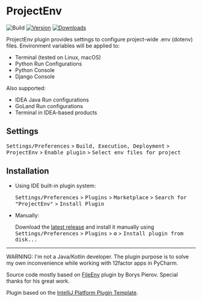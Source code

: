 # ProjectEnv

![Build](https://github.com/BredoGen/ProjectEnv/workflows/Build/badge.svg)
[![Version](https://img.shields.io/jetbrains/plugin/v/PLUGIN_ID.svg)](https://plugins.jetbrains.com/plugin/PLUGIN_ID)
[![Downloads](https://img.shields.io/jetbrains/plugin/d/PLUGIN_ID.svg)](https://plugins.jetbrains.com/plugin/PLUGIN_ID)


<!-- Plugin description -->
ProjectEnv plugin provides settings to configure project-wide .env (dotenv) files. 
Environment variables will be applied to: 
* Terminal (tested on Linux, macOS)
* Python Run Configurations 
* Python Console
* Django Console

Also supported:  
* IDEA Java Run configurations
* GoLand Run configurations
* Terminal in IDEA-based products

## Settings
<kbd>Settings/Preferences</kbd> > <kbd>Build, Execution, Deployment</kbd> > <kbd>ProjectEnv</kbd> > <kbd>Enable plugin</kbd> > <kbd>Select env files for project</kbd>

<!-- Plugin description end -->

## Installation

- Using IDE built-in plugin system:
  
  <kbd>Settings/Preferences</kbd> > <kbd>Plugins</kbd> > <kbd>Marketplace</kbd> > <kbd>Search for "ProjectEnv"</kbd> >
  <kbd>Install Plugin</kbd>
  
- Manually:

  Download the [latest release](https://github.com/BredoGen/ProjectEnv/releases/latest) and install it manually using
  <kbd>Settings/Preferences</kbd> > <kbd>Plugins</kbd> > <kbd>⚙️</kbd> > <kbd>Install plugin from disk...</kbd>


---
WARNING: I'm not a Java/Kotlin developer. The plugin purpose is to solve my own inconvenience while working with 12factor apps in PyCharm.

Source code mostly based on [FileEnv](https://github.com/ashald/EnvFile) plugin by Borys Pierov. Special thanks for his great work.

Plugin based on the [IntelliJ Platform Plugin Template][template].

[template]: https://github.com/JetBrains/intellij-platform-plugin-template
